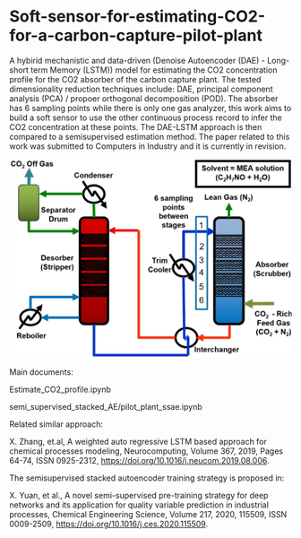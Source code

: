 # Soft-sensor-for-estimating-CO2-for-a-carbon-capture-pilot-plant
A hybirid mechanistic and data-driven (Denoise Autoencoder (DAE) - Long-short term Memory (LSTM)) model for estimating the CO2 concentration profile for the CO2 absorber of the carbon capture plant. The tested dimensionality reduction techniques include: DAE, principal component analysis (PCA) / propoer orthogonal decomposition (POD). The absorber has 6 sampling points while there is only one gas analyzer, this work aims to build a soft sensor to use the other continuous process record to infer the CO2 concentration at these points. The DAE-LSTM approach is then compared to a semisupervised estimation method. The paper related to this work was submitted to Computers in Industry and it is currently in revision.

![Process scheme](images/pilot_plant.jpg?raw=true)

Main documents:

Estimate_CO2_profile.ipynb

semi_supervised_stacked_AE/pilot_plant_ssae.ipynb

Related similar approach:

X. Zhang, et.al, A weighted auto regressive LSTM based approach for chemical processes modeling, Neurocomputing, Volume 367, 2019, Pages 64-74, ISSN 0925-2312, https://doi.org/10.1016/j.neucom.2019.08.006.

The semisupervised stacked autoencoder training strategy is proposed in:

X. Yuan, et al., A novel semi-supervised pre-training strategy for deep networks and its application for quality variable prediction in industrial processes, Chemical Engineering Science, Volume 217, 2020, 115509, ISSN 0009-2509, https://doi.org/10.1016/j.ces.2020.115509.